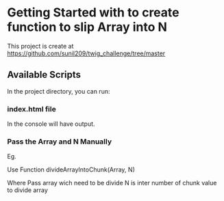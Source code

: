 # Getting Started with to create function to slip Array into N

This project is create at https://github.com/sunil209/twig_challenge/tree/master

## Available Scripts

In the project directory, you can run:

### index.html file

In the console will have output.

### Pass the Array and N Manually

Eg.

Use Function divideArrayIntoChunk(Array, N)

Where Pass array wich need to be divide
N is inter number of chunk value to divide array
